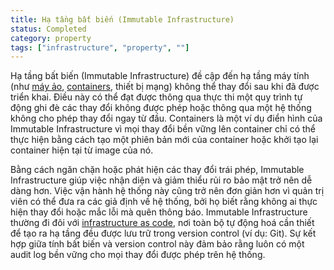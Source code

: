 ```yaml
---
title: Hạ tầng bất biến (Immutable Infrastructure)
status: Completed
category: property
tags: ["infrastructure", "property", ""]
---
```


Hạ tầng bất biến (Immutable Infrastructure) đề cập đến hạ tầng máy tính (như [máy ảo](/virtual-machine/), [containers](/container/), thiết bị mạng) không thể thay đổi sau khi đã được triển khai. Điều này có thể đạt được thông qua thực thi một quy trình tự động ghi đè các thay đổi không được phép hoặc thông qua một hệ thống không cho phép thay đổi ngay từ đầu. Containers là một ví dụ điển hình của Immutable Infrastructure vì mọi thay đổi bền vững lên container chỉ có thể thực hiện bằng cách tạo một phiên bản mới của container hoặc khởi tạo lại container hiện tại từ image của nó.

Bằng cách ngăn chặn hoặc phát hiện các thay đổi trái phép, Immutable Infrastructure giúp việc nhận diện và giảm thiểu rủi ro bảo mật trở nên dễ dàng hơn. Việc vận hành hệ thống này cũng trở nên đơn giản hơn vì quản trị viên có thể đưa ra các giả định về hệ thống, bởi họ biết rằng không ai thực hiện thay đổi hoặc mắc lỗi mà quên thông báo. Immutable Infrastructure thường đi đôi với [infrastructure as code](/infrastructure-as-code/), nơi toàn bộ tự động hoá cần thiết để tạo ra hạ tầng đều được lưu trữ trong version control (ví dụ: Git). Sự kết hợp giữa tính bất biến và version control này đảm bảo rằng luôn có một audit log bền vững cho mọi thay đổi được phép trên hệ thống.
